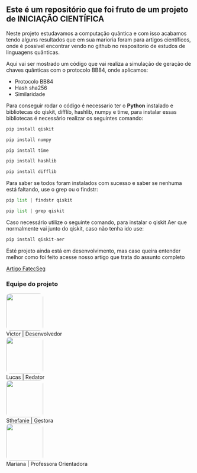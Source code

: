 ## Este é um repositório que foi fruto de um projeto de INICIAÇÃO CIENTÍFICA

Neste projeto estudavamos a computação quântica e com isso acabamos tendo alguns resultados que em sua marioria foram para artigos científicos, onde é possivel encontrar vendo no github no respositorio de estudos de linguagens quânticas.

Aqui vai ser mostrado um código que vai realiza a simulação de geração de chaves quânticas com o protocolo BB84, onde aplicamos:

- Protocolo BB84
- Hash sha256
- Similaridade

Para conseguir rodar o código é necessario ter o <b>Python</b> instalado e bibliotecas do qiskit, difflib, hashlib, numpy e time, para instalar essas bibliotecas é necessário realizar os seguintes comando:

````python
pip install qiskit
````
````python
pip install numpy
````
````python
pip install time
````
````python
pip install hashlib
````
````python
pip install difflib
````

Para saber se todos foram instalados com sucesso e saber se nenhuma está faltando, use o grep ou o findstr:
````python
pip list | findstr qiskit
````
````python
pip list | grep qiskit
````

Caso necessário utilize o seguinte comando, para instalar o qiskit Aer que normalmente vai junto do qiskit, caso não tenha ido use:
````python
pip install qiskit-aer
````

Esté projeto ainda está em desenvolvimento, mas caso queira entender melhor como foi feito acesse nosso artigo que trata do assunto completo

<a href='#'>Artigo FatecSeg</a>

### Equipe do projeto

<img src="#" width='100' style="border-radius:10px; display:flex;"> Victor | Desenvolvedor 
<img src="#" width='100' style="border-radius:10px; display:flex;"> Lucas | Redator
<img src='sthe.jpeg' width='100' style="border-radius:10px; display:flex;"> Sthefanie | Gestora
<img src="#" width='100' style="border-radius:10px; display:flex;"> Mariana | Professora Orientadora